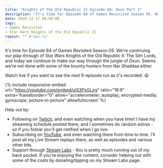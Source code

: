 ```yaml
---
title: "Knights of the Old Republic II Episode 84: Dxun Part 2"
description: "It's time for Episode 84 of Games Revisited Season 05. We're continuing our play-through of Star Wars Knights of the Old Republic II: The Sith Lords, and today we continue to make our way through the jungle of Dxun. Seems we're not done with some of the bounty hunters from Nar Shaddaa either."
date: 2020-12-17 06:00:00
tags:
- Games Revisited
- Star Wars Knights of the Old Republic II
repost: "" #"dev.to"
---
```


It's time for Episode 84 of Games Revisited Season 05. We're continuing our play-through of Star Wars Knights of the Old Republic II: The Sith Lords, and today we continue to make our way through the jungle of Dxun. Seems we're not done with some of the bounty hunters from Nar Shaddaa either.

Watch live if you want to see the next 6-episode run as it's recorded. :smiley:
<!--more-->

{% include responsive-embed url="https://youtube.com/embed/uIS3PsGLirg" ratio="16:9" extra='frameborder="0" allow="accelerometer; autoplay; encrypted-media; gyroscope; picture-in-picture" allowfullscreen' %}

Help out by:
 * Following on [Twtich](https://twitch.tv/AnonJr_Live), and even watching when you have time! I have my streaming schedule posted there, and I sometimes do random extras - so if you follow you'll get notified when I go live.
 * Subscribing on [YouTube](http://www.youtube.com/channel/UCXafqhKHbkSUIrq0LAuu0tw), and even watching there from time to time. I'll post all my Live Stream replays there, as well as episodes and various other bits.
 * Support through [Stream Labs](https://streamlabs.com/anonjr_live) - this is pretty much running out of my back pocket. If you're enjoying the content, consider helping out with some of the costs by donating/tipping on my Stream Labs page.
